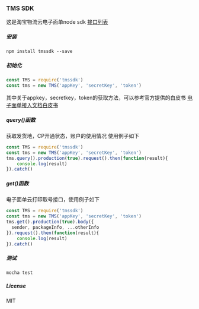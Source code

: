 ### TMS SDK
这是淘宝物流云电子面单node sdk
[接口列表](http://pac.i56.taobao.com/apiinfo/showDetail.htm?spm=0.0.0.0.rk65vF&apiId=TMS_WAYBILL_SUBSCRIPTION_QUERY&type=merchant_electronic_sheet)
##### 安装
```
npm install tmssdk --save
```
##### 初始化

```javascript
const TMS = require('tmssdk')
const tms = new TMS('appKey', 'secretKey', 'token')
```

其中关于appkey，secretkey，token的获取方法，可以参考官方提供的白皮书
[电子面单接入文档白皮书](http://open.taobao.com/docs/doc.htm?docType=1&articleId=107052#s10)

##### query()函数

获取发货地，CP开通状态，账户的使用情况
使用例子如下

```javascript
const TMS = require('tmssdk')
const tms = new TMS('appKey', 'secretKey', 'token')
tms.query().production(true).request().then(function(result){
    console.log(result)
}).catch()
```
##### get()函数

电子面单云打印取号接口，使用例子如下

```javascript
const TMS = require('tmssdk')
const tms = new TMS('appKey', 'secretKey', 'token')
tms.get().production(true).body({
  sender, packageInfo, ...otherInfo
}).request().then(function(result){
    console.log(result)
}).catch()
```
##### 测试
```
mocha test
```

##### License
MIT







